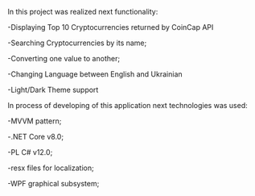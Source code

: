 In this project was realized next functionality:

-Displaying Top 10 Cryptocurrencies returned by CoinCap API

-Searching Cryptocurrencies by its name;

-Converting one value to another;

-Changing Language between English and Ukrainian

-Light/Dark Theme support

In process of developing of this application next technologies was used:

-MVVM pattern;

-.NET Core v8.0;

-PL C# v12.0;

-resx files for localization;

-WPF graphical subsystem;
